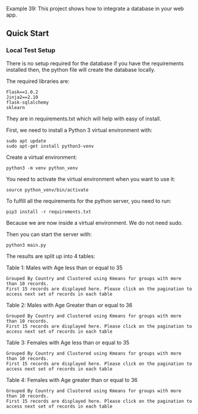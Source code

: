 Example 39: This project shows how to integrate a database in your web app.

## Quick Start
### Local Test Setup
There is no setup required for the database if you have the requirements installed then, the python file will create the database locally.

The required libraries are:
```
Flask==1.0.2
Jinja2==2.10
flask-sqlalchemy
sklearn
```
They are in requirements.txt which will help with easy of install.

First, we need to install a Python 3 virtual environment with:
```
sudo apt update
sudo apt-get install python3-venv
```

Create a virtual environment:
```
python3 -m venv python_venv
```

You need to activate the virtual environment when you want to use it:
```
source python_venv/bin/activate
```

To fulfill all the requirements for the python server, you need to run:
```
pip3 install -r requirements.txt
```
Because we are now inside a virtual environment. We do not need sudo.

Then you can start the server with:
```
python3 main.py
```

The results are split up into 4 tables:

Table 1: Males with Age less than or equal to 35
```
Grouped By Country and Clustered using Kmeans for groups with more than 10 records.
First 15 records are displayed here. Please click on the pagination to access next set of records in each table
```
Table 2: Males with Age Greater than or equal to 36
```
Grouped By Country and Clustered using Kmeans for groups with more than 10 records.
First 15 records are displayed here. Please click on the pagination to access next set of records in each table
```
Table 3: Females with Age less than or equal to 35
```
Grouped By Country and Clustered using Kmeans for groups with more than 10 records.
First 15 records are displayed here. Please click on the pagination to access next set of records in each table
```
Table 4: Females with Age greater than or equal to 36
```
Grouped By Country and Clustered using Kmeans for groups with more than 10 records.
First 15 records are displayed here. Please click on the pagination to access next set of records in each table
```

